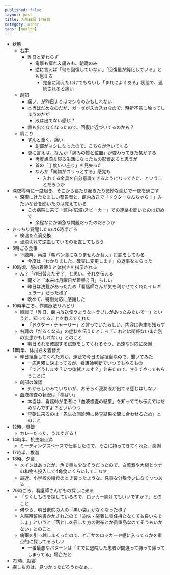 ```yaml
---
published: false
layout: post
title: 入院日記 14日目
category: other
tags: [health]
---
```


- 状態
  - 右手
    - 昨日と変わらず
      - 電撃も痺れ＆痛みも、朝晩のみ
      - 逆に言えば「何も回復していない」「回復量が鈍化している」とも思える
        - 完全に消えたわけでもないし「まれによくある」状態で、連続されると痛い
  - 創部
    - 痛い、が昨日よりはマシなのかもしれない
    - 本当はだめなのだが、ガーゼがスカスカなので、時折不意に触ってしまうのだが
      - 液は出てない感じ？
    - 熱も出てなくなったので、回復に近づいてるのかも？
  - 肩こり
    - ずんと重く、痛い
      - 創部がマシになったので、こちらが浮いてくる
    - 更に言えば、なんか「痛みの質と位置」が変わってきた気がする
      - 再度点滴＆寝る生活になったもの影響あると思うが
      - 首の「丁度いい座り」を見失った
      - なんか「異物がゴリっとする」感覚も
        - 入れてる金具を自分意識できるようになってきた、ということだろうか
- 深夜零時に一度起き、そこから寝たり起きたり微妙な感じで一夜を過ごす
  - 深夜にけたたましい警告音と、館内放送で「ドクターなんちゃら！」みたいな音を聞いたのは覚えている
    - この病院に来て「館内(広域)スピーカー」での連絡を聞いたのは初めて
      - 余程なにか緊急な問題だったのだろうか
- きっちり覚醒したのは6時半ごろ
  - 検温＆点滴交換
  - 点滴切れて逆血しているのを直してもらう
- 8時ごろ食事
  - 下膳時、再度「朝パン食になりませんかねぇ」打診をしてみる
    - 今度は「わかりました、確実に変更します」の返事をもらった
- 10時頃、服の着替えと体拭きを指示される
  - ん？「昨日替えたぞ？」と思い、それを伝える
    - 聞くと「本来は月曜日が着替え日」らしい
    - 昨日は洗髪があったため「看護師さんが気を利かせてくれたイレギュラー」だった様子
    - 改めて、特別対応に感謝した
- 10時半ごろ、作業療法リハビリ
  - 雑談で「昨日、館内放送使うようなトラブルがあったみたいでー」というと、知ってることを教えてくれた
    - 「ドクター・チャーリー」と言っていたらしい、内容は先生も知らず
  - 右肩の「だるくなる」の症状を伝えたところ「これとは関係ないまた別の疾患かもしれない」とのこと
    - 明日それを確認する試験をしてくれるそう、迅速な対応に感謝
- 11時半、体拭き＆着替え
  - 昨日担当してくれた方が、連続で今日の昼担当なので、聞いてみた
    - 一応月曜に決まってるが、看護師判断でいつでもやるもの
    - 「でどうします？いつ体拭きます？」と来たので、甘えてやってもらうことに
  - 創部の確認
    - 外からしかみていないが、おそらく浸潤液が出てる感じはしない
  - 血液検査の状況は「横ばい」
    - 本当は、看護師が患者に「血液検査の結果」を知ってても伝えてはだめなんですよ？といいつつ
    - 早朝に来るのは「先生の回診時に検査結果を間に合わせるため」とのこと
- 12時、昼飯
  - カレーだった、うますぎる！
- 14時半、抗生剤点滴
  - ミーティングスペースで仕事したので、そこに持ってきてくれた、感謝
- 17時半、検温
- 18時、夕食
  - メインはあったが、魚で量も少なそうだったので、白菜煮や大根とツナの和物も投入して4角食いくらいしてこなす
  - 最近、小学校の給食のとき習ったような、見事な分散食いになりつつある
- 20時ごろ、看護師さんがもの探しに来る
  - 「なくしものを探しているので、ロッカー開けてもいいですか？」とのこと
  - 何やら、明日退院の人の「黒い袋」がなくなった様子
  - 入院時誓約書かかされたので「紛失・盗難に責任持たなくても良いんでしょ」というと「落としを召した方の財布とか貴重品なのでそうもいかない」とのこと
  - 病室を引っ越しまくったので、どこかのロッカーや棚に入ってるかを重点的に探してるらしい
    - 一番最悪なパターンは「すでに退院した患者が間違って持って帰ってしまってる」場合だと
- 22時、就寝
- 探しものは、見つかっただろうかなぁ…
